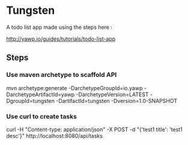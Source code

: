 # Tungsten

A todo list app made using the steps here : 

http://yawp.io/guides/tutorials/todo-list-app

## Steps

### Use maven archetype to scaffold API

mvn archetype:generate -DarchetypeGroupId=io.yawp -DarchetypeArtifactId=yawp -DarchetypeVersion=LATEST -DgroupId=tungsten -DartifactId=tungsten -Dversion=1.0-SNAPSHOT


### Use curl to create tasks
curl -H "Content-type: application/json" -X POST -d "{'test1 title': 'test1 desc'}" http://localhost:8080/api/tasks



